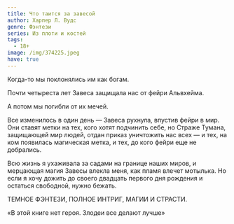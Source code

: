 ```yaml
---
title: Что таится за завесой
author: Харпер Л. Вудс
genre: Фэнтези
series: Из плоти и костей
tags:
  - 18+
image: /img/374225.jpeg
have: true
---
```

Когда-то мы поклонялись им как богам.

Почти четыреста лет Завеса защищала нас от фейри Альвхейма.

А потом мы погибли от их мечей.

Все изменилось в один день — Завеса рухнула, впустив фейри в мир. Они ставят метки на тех, кого хотят подчинить себе, но Страже Тумана, защищающей мир людей, отдан приказ уничтожить нас всех — и тех, на ком появилась магическая метка, и тех, до кого фейри еще не добрались.

Всю жизнь я ухаживала за садами на границе наших миров, и мерцающая магия Завесы влекла меня, как пламя влечет мотылька. Но если я хочу дожить до своего двадцать первого дня рождения и остаться свободной, нужно бежать.



ТЕМНОЕ ФЭНТЕЗИ, ПОЛНОЕ ИНТРИГ, МАГИИ И СТРАСТИ.



«В этой книге нет героя. Злодеи все делают лучше»